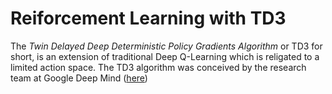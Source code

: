 # Reiforcement Learning with TD3
 The *Twin Delayed Deep Deterministic Policy Gradients Algorithm* or TD3 for short, is an extension of traditional Deep Q-Learning which is religated to a limited action space.
 The TD3 algorithm was conceived by the research team at Google Deep Mind ([here](https://arxiv.org/abs/1509.02971))
